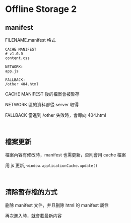 # Offline Storage 2

## manifest

FILENAME.manifest 格式
```
CACHE MANIFEST
# v1.0.0
content.css

NETWORK:
app.js

FALLBACK:
/other 404.html
```

CACHE MANIFEST 後的檔案會被暫存

NETWORK 區的資料都從 server 取得

FALLBACK 當進到 /other 失敗時，會導向 404.html

<br />

## 檔案更新

檔案內容有修改時，manifest 也需更新，否則會用 cache 檔案

用 js 更新, `window.applicationCache.update()`

<br />

## 清除暫存檔的方式

删除 manifest 文件，并且删除 html 的 manifest 屬性

再次進入時，就會載最新内容

